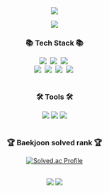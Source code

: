 <div align="center">
<img src="https://capsule-render.vercel.app/api?type=waving&color=auto&height=200&section=header&text=hyeonji's%20Github&fontSize=90" />  
</div>

<p align="center">
  <a href="https://hits.seeyoufarm.com"><img src="https://hits.seeyoufarm.com/api/count/incr/badge.svg?url=https%3A%2F%2Fgithub.com%2Fhyeonji11&count_bg=%2379C83D&title_bg=%23555555&icon=&icon_color=%23E7E7E7&title=hits&edge_flat=false"/></a>
</p>

<h3 align="center">📚 Tech Stack 📚</h3>
<div align="center">
  <img src="https://img.shields.io/badge/Java-007396?style=flat-square&logo=Java&logoColor=white"/></a>&nbsp 
  <img src="https://img.shields.io/badge/Spring%20Boot-6DB33F?style=flat-square&logo=Spring&logoColor=white" /></a>&nbsp 
  <img src="https://img.shields.io/badge/Mysql-E6B91E?style=flat-square&logo=MySql&logoColor=white"/></a>&nbsp 

  <br>
  <img src="https://img.shields.io/badge/Javascript-ffb13b?style=flat-square&logo=javascript&logoColor=white"/></a>&nbsp 
  <img src="https://img.shields.io/badge/HTML5-E34F26?style=flat-square&logo=HTML5&logoColor=white" /></a>&nbsp 
  <img src="https://img.shields.io/badge/Vue.js-4FC08D?style=flat-square&logo=Vue.js&logoColor=white" /></a>&nbsp 
  <img src="https://img.shields.io/badge/AWS-232F3E?style=flat-square&logo=AmazonWebServices&logoColor=white" /></a>&nbsp 
</div>

<br/>

<h3 align="center">🛠 Tools 🛠</h3>
<div align=center>
	<img src="https://img.shields.io/badge/Intellij%20IDEA-000000?style=flat&logo=IntellijIDEA&logoColor=white" />
	<img src="https://img.shields.io/badge/Visual%20Studio%20Code-007ACC?style=flat&logo=VisualStudioCode&logoColor=white" />
	<img src="https://img.shields.io/badge/GitHub-181717?style=flat&logo=GitHub&logoColor=white" />
</div>
<br/>

<div align="center">
<h3>🏆 Baekjoon solved rank 🏆</h3>

[![Solved.ac Profile](http://mazassumnida.wtf/api/v2/generate_badge?boj=babl117)](https://solved.ac/babl117)
</div>

<br>

<div align="center">
<img src="https://github-readme-stats.vercel.app/api/top-langs/?username=hyeonji11&layout=compact&hide=Objective-C,Hack&exclude_repo=jekyll-theme-chirpy,hyeonji11.github.io">
<img src="https://github-readme-stats.vercel.app/api?username=hyeonji11&show_icons=true&hide=contribs,stars">
</div>

